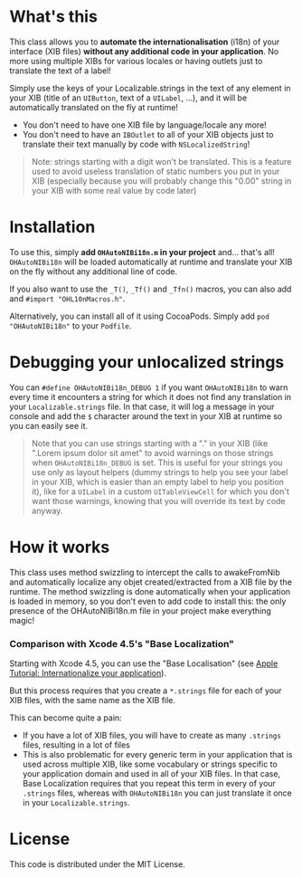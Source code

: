 # What's this

This class allows you to **automate the internationalisation** (i18n) of your interface (XIB files) **without any additional code in your application**. No more using multiple XIBs for various locales or having outlets just to translate the text of a label!

Simply use the keys of your Localizable.strings in the text of any element in your XIB
(title of an `UIButton`, text of a `UILabel`, …), and it will be automatically translated on the fly at runtime!

* You don't need to have one XIB file by language/locale any more!
* You don't need to have an `IBOutlet` to all of your XIB objects just to translate their text manually by code with `NSLocalizedString`!

> Note: strings starting with a digit won't be translated. This is a feature used to avoid useless translation of static numbers you put in your XIB (especially because you will probably change this "0.00" string in your XIB with some real value by code later)


# Installation

To use this, simply **add `OHAutoNIBi18n.m` in your project** and… that's all! `OHAutoNIBi18n` will be loaded automatically at runtime and translate your XIB on the fly without any additional line of code.

If you also want to use the `_T()`, `_Tf()` and `_Tfn()` macros, you can also add and `#import "OHL10nMacros.h"`.

Alternatively, you can install all of it using CocoaPods. Simply add `pod "OHAutoNIBi18n"` to your `Podfile`.


# Debugging your unlocalized strings

You can `#define OHAutoNIBi18n_DEBUG 1` if you want `OHAutoNIBi18n` to warn every time it encounters a string for which it does not find any translation in your `Localizable.strings` file. In that case, it will log a message in your console and add the `$` character around the text in your XIB at runtime so you can easily see it.

> Note that you can use strings starting with a "." in your XIB (like ".Lorem ipsum dolor sit amet" to avoid warnings on those strings when `OHAutoNIBi18n_DEBUG` is set. This is useful for your strings you use only as layout helpers (dummy strings to help you see your label in your XIB, which is easier than an empty label to help you position it), like for a `UILabel` in a custom `UITableViewCell` for which you don't want those warnings, knowing that you will override its text by code anyway.


# How it works

This class uses method swizzling to intercept the calls to awakeFromNib and automatically localize any objet created/extracted from a XIB file by the runtime. The method swizzling is done automatically when your application is loaded in memory, so you don't even to add code to install this: the only presence of the OHAutoNIBi18n.m file in your project make everything magic!


### Comparison with Xcode 4.5's "Base Localization"

Starting with Xcode 4.5, you can use the "Base Localisation" (see [Apple Tutorial: Internationalize your application](https://developer.apple.com/library/ios/referencelibrary/GettingStarted/RoadMapiOS/chapters/InternationalizeYourApp/InternationalizeYourApp/InternationalizeYourApp.html)).

But this process requires that you create a `*.strings` file for each of your XIB files, with the same name as the XIB file.

This can become quite a pain:

* If you have a lot of XIB files, you will have to create as many `.strings` files, resulting in a lot of files
* This is also problematic for every generic term in your application that is used across multiple XIB, like some vocabulary or strings specific to your application domain and used in all of your XIB files. In that case, Base Localization requires that you repeat this term in every of your `.strings` files, whereas with `OHAutoNIBi18n` you can just translate it once in your `Localizable.strings`.

# License

This code is distributed under the MIT License.
